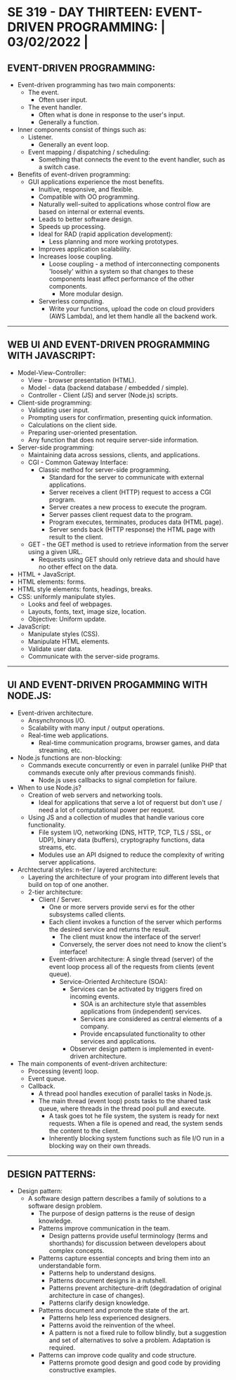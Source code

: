 # **SE 319 - DAY THIRTEEN: EVENT-DRIVEN PROGRAMMING: | 03/02/2022 |**

## **EVENT-DRIVEN PROGRAMMING:**
* Event-driven programming has two main components:
    * The event.
        * Often user input.
    * The event handler.
        * Often what is done in response to the user's input.
        * Generally a function.
* Inner components consist of things such as:
    * Listener.
        * Generally an event loop.
    * Event mapping / dispatching / scheduling:
        * Something that connects the event to the event handler, such as a switch case.
* Benefits of event-driven programming:
    * GUI applications experience the most benefits.
        * Inuitive, responsive, and flexible.
        * Compatible with OO programming.
        * Naturally well-suited to applications whose control flow are based on internal or external events.
        * Leads to better software design.
        * Speeds up processing.
        * Ideal for RAD (rapid application development):
            * Less planning and more working prototypes.
        * Improves application scalability.
        * Increases loose coupling.
            * Loose coupling - a method of interconnecting components 'loosely' within a system so that changes to these components least affect performance of the other components.
                * More modular design.
        * Serverless computing.
            * Write your functions, upload the code on cloud providers (AWS Lambda), and let them handle all the backend work.
---

## **WEB UI AND EVENT-DRIVEN PROGRAMMING WITH JAVASCRIPT:**
* Model-View-Controller:
    * View - browser presentation (HTML).
    * Model - data (backend database / embedded / simple).
    * Controller - Client (JS) and server (Node.js) scripts.
* Client-side programming:
    * Validating user input.
    * Prompting users for confirmation, presenting quick information.
    * Calculations on the client side.
    * Preparing user-oriented presentation.
    * Any function that does not require server-side information.
* Server-side programming:
    * Maintaining data across sessions, clients, and applications.
    * CGI - Common Gateway Interface:
        * Classic method for server-side programming.
            * Standard for the server to communicate with external applications.
            * Server receives a client (HTTP) request to access a CGI program.
            * Server creates a new process to execute the program.
            * Server passes client request data to the program.
            * Program executes, terminates, produces data (HTML page).
            * Server sends back (HTTP response) the HTML page with result to the client.
    * GET - the GET method is used to retrieve information from the server using a given URL.
        * Requests using GET should only retrieve data and should have no other effect on the data.
* HTML + JavaScript.
* HTML elements: forms.
* HTML style elements: fonts, headings, breaks.
* CSS: uniformly manipulate styles.
    * Looks and feel of webpages.
    * Layouts, fonts, text, image size, location.
    * Objective: Uniform update.
* JavaScript:
    * Manipulate styles (CSS).
    * Manipulate HTML elements.
    * Validate user data.
    * Communicate with the server-side programs.
---

## **UI AND EVENT-DRIVEN PROGAMMING WITH NODE.JS:**
* Event-driven architecture.
    * Ansynchronous I/O.
    * Scalability with many input / output operations.
    * Real-time web applications.
        * Real-time communication programs, browser games, and data streaming, etc.
* Node.js functions are non-blocking:
    * Commands execute concurrently or even in parralel (unlike PHP that commands execute only after previous commands finish).
        * Node.js uses callbacks to signal completion for failure.
* When to use Node.js?
    * Creation of web servers and networking tools.
        * Ideal for applications that serve a lot of requerst but don't use / need a lot of computational power per request.
    * Using JS and a collection of mudles that handle various core functionality.
        * File system I/O, networking (DNS, HTTP, TCP, TLS / SSL, or UDP), binary data (buffers), cryptography functions, data streams, etc.
        * Modules use an API dsigned to reduce the complexity of writing server applications.
* Archtectural styles: n-tier / layered architecture:
    * Layering the architecture of your program into different levels that build on top of one another.
    * 2-tier architecture:
        * Client / Server.
            * One or more servers provide servi es for the other subsystems called clients.
            * Each client invokes a function of the server which performs the desired service and returns the result.
                * The client must know the interface of the server!
                * Conversely, the server does not need to know the client's interface!
            * Event-driven architecture: A single thread (server) of the event loop process all of the requests from clients (event queue).
                * Service-Oriented Architecture (SOA):
                    * Services can be activated by triggers fired on incoming events.
                        * SOA is an architecture style that assembles applications from (independent) services.
                        * Services are considered as central elements of a company.
                        * Provide encapsulated functionality to other services and applications.
                    * Observer design pattern is implemented in event-driven architecture.
* The main components of event-driven architecture:
    * Processing (event) loop.
    * Event queue.
    * Callback.
        * A thread pool handles execution of parallel tasks in Node.js.
        * The main thread (event loop) posts tasks to the shared task queue, where threads in the thread pool pull and execute.
            * A task goes tot he file system, the system is ready for next requests. When a file is opened and read, the system sends the content to the client.
            * Inherently blocking system functions such as file I/O run in a blocking way on their own threads.
---

## **DESIGN PATTERNS:**
* Design pattern:
    * A software design pattern describes a family of solutions to a software design problem.
        * The purpose of design patterns is the reuse of design knowledge.
        * Patterns improve communication in the team.
            * Design patterns provide useful terminology (terms and shorthands) for discussion between developers about complex concepts.
        * Patterns capture essential concepts and bring them into an understandable form.
            * Patterns help to understand designs.
            * Patterns document designs in a nutshell.
            * Patterns prevent architecture-drift (degdradation of original architecture in case of changes).
            * Patterns clarify design knowledge.
        * Patterns document and promote the state of the art.
            * Patterns help less experienced designers.
            * Patterns avoid the reinvention of the wheel.
            * A pattern is not a fixed rule to follow blindly, but a suggestion and set of alternatives to solve a problem. Adaptation is required.
        * Patterns can improve code quality and code structure.
            * Patterns promote good design and good code by providing constructive examples.